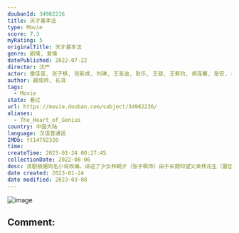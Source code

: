 ```yaml
---
doubanId: 34982236
title: 天才基本法
type: Movie
score: 7.3
myRating: 5
originalTitle: 天才基本法
genre: 剧情, 爱情
datePublished: 2022-07-22
director: 沈严
actor: 雷佳音, 张子枫, 张新成, 刘琳, 王圣迪, 耿乐, 王骁, 王宥钧, 胡连馨, 是安, 林子烨, 傅铂涵, 王瑞欣, 彭浩森, 吴幸键, 刘亚锟, 倪妮, 童瑶, 万茜, 刘佳, 秦焰, 李传缨, 赵达, 翟小兴, 田雷, 来喜, 句号, 张海宇, 王影璐, 范帅琦, 柯宇, 郑家伦, 霍青, 荣飞, 郭紫铭, 郭睿绅, 刘思莹, 陈子妍, 韩浩, 朱彬予, 王亭文, 季妍霏, 林夕, 李函熹, 薛博文, 季承, 肖禹男, 董芝祺, 黄政皓, 李添诺, 李梓伊, 王丽涵, 刘越东, 田淼, 李勤勤, 朱薇薇, 陈丽娜, 曲高位, 曹凯, 丁子玲, 花昆, 傅风男, 李洪权, 苑冉, 朱俊麟, 许晋旗, 王翰闻, 韦奕波, 常海波, 周熙雯, 余骁瑞, 邵杰睿, 于垚, 王箫淇, 泰煜恩, 傅达
author: 聂成帅, 长洱
tags:
  - Movie
state: 看过
url: https://movie.douban.com/subject/34982236/
aliases:
  - The_Heart_of_Genius
country: 中国大陆
language: 汉语普通话
IMDb: tt14792320
time: 
createTime: 2023-01-24 00:27:45
collectionDate: 2022-08-06
desc: 该剧根据同名小说改编。讲述了少女林朝夕（张子枫饰）由于长期仰望父亲林兆生（雷佳音饰）和初恋裴之（张新成饰）两位数学天才，从而悄悄掩埋了内心对于数学的热爱，直到经历了双时空之旅，她迸发出了超越想象...
date created: 2023-01-24
date modified: 2023-03-08
---
```


![image](p2876345437.jpg)

Comment:
---
